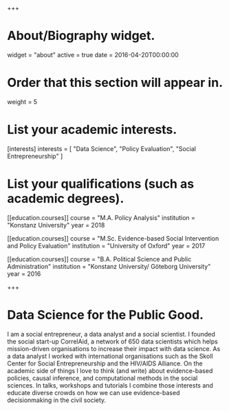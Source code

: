 +++
# About/Biography widget.
widget = "about"
active = true
date = 2016-04-20T00:00:00

# Order that this section will appear in.
weight = 5

# List your academic interests.
[interests]
  interests = [
    "Data Science",
    "Policy Evaluation",
    "Social Entrepreneurship"
  ]

# List your qualifications (such as academic degrees).
[[education.courses]]
  course = "M.A. Policy Analysis"
  institution = "Konstanz University"
  year = 2018

[[education.courses]]
  course = "M.Sc. Evidence-based Social Intervention and Policy Evaluation"
  institution = "University of Oxford"
  year = 2017

[[education.courses]]
  course = "B.A. Political Science and Public Administration"
  institution = "Konstanz University/ Göteborg University"
  year = 2016
 
+++

# Data Science for the Public Good.

I am a social entrepreneur, a data analyst and a social scientist. I founded the social start-up CorrelAid, a network of 650 data scientists which helps mission-driven organisations to increase their impact with data science. As a data analyst I worked with international organisations such as the Skoll Center for Social Entrepreneurship and the HIV/AIDS Alliance. On the academic side of things I love to think (and write) about evidence-based policies, causal inference, and computational methods in the social sciences. In talks, workshops and tutorials I combine those interests and educate diverse crowds on how we can use evidence-based decisionmaking in the civil society.  
